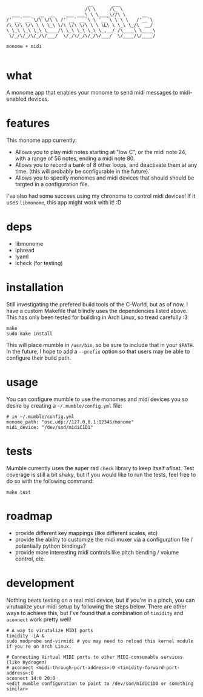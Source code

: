 ```
                              __       ___             
                             /\ \     /\_ \            
  ___ ___   __  __    ___ ___\ \ \____\//\ \      __   
/' __` __`\/\ \/\ \ /' __` __`\ \ '__`\ \ \ \   /'__`\ 
/\ \/\ \/\ \ \ \_\ \/\ \/\ \/\ \ \ \L\ \ \_\ \_/\  __/ 
\ \_\ \_\ \_\ \____/\ \_\ \_\ \_\ \_,__/ /\____\ \____\
 \/_/\/_/\/_/\/___/  \/_/\/_/\/_/\/___/  \/____/\/____/
                                                       
monome + midi
                                                  
```

# what 

A monome app that enables your monome to send midi messages to midi-enabled devices.

# features

This monome app currently:

  - Allows you to play midi notes starting at "low C", or the midi note 24, with a range of 56 notes, ending a midi note 80.
  - Allows you to record a bank of 8 other loops, and deactivate them at any time.  (this will probably be configurable in the future).
  - Allows you to specify monomes and midi devices that should should be targted in a configuration file.

I've also had some success using my chronome to control midi devices!  If it uses `libmonome`, this app might work with it! :D

# deps

  - libmonome
  - lphread
  - lyaml
  - lcheck (for testing)

# installation

Still investigating the prefered build tools of the C-World, but as of now, I have a custom Makefile that blindly uses the dependencies listed above.  This has only been tested for building in Arch Linux, so tread carefully :3

```
make
sudo make install
```
This will place mumble in `/usr/bin`, so be sure to include that in your `$PATH`.  In the future, I hope to add a `--prefix` option so that users may be able to configure their build path.

# usage

You can configure mumble to use the monomes and midi devices you so desire by creating a `~/.mumble/config.yml` file:

```
# in ~/.mumble/config.yml
monome_path: "osc.udp://127.0.0.1:12345/monome"
midi_device: "/dev/snd/midiC1D1"
```

# tests

Mumble currently uses the super rad `check` library to keep itself afloat.  Test coverage is still a bit shaky, but if you would like to run the tests, feel free to do so with the following command:

```
make test
```

# roadmap

  - provide different key mappings (like different scales, etc)
  - provide the ability to customize the midi muxer via a configuration file / potentially python bindings?
  - provide more interesting midi controls like pitch bending / volume control, etc.

# development

Nothing beats testing on a real midi device, but if you're in a pinch, you can virutualize your midi setup by following the steps below.  There are other ways to achieve this, but I've found that a combination of `timidity` and `aconnect` work pretty well!

```
# A way to virutalize MIDI ports
timidity -iA &
sudo modprobe snd-virmidi # you may need to reload this kernel module if you're on Arch Linux.

# Connecting Virtual MIDI ports to other MIDI-consumable services (like Hydrogen)
# aconnect <midi-through-port-address>:0 <timidity-forward-port-address>:0
aconnect 14:0 20:0
<edit mumble configuration to point to /dev/snd/midiC1D0 or something similar>
```

